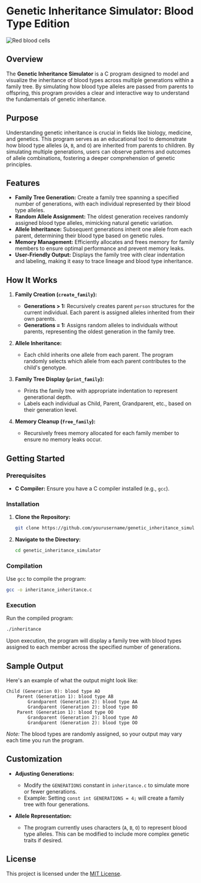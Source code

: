 # Genetic Inheritance Simulator: Blood Type Edition

![Red blood cells](https://i.pinimg.com/736x/fa/ce/cc/facecc22b3e97b92f18751f1b51c9764.jpg)

## Overview

The **Genetic Inheritance Simulator** is a C program designed to model and visualize the inheritance of blood types across multiple generations within a family tree. By simulating how blood type alleles are passed from parents to offspring, this program provides a clear and interactive way to understand the fundamentals of genetic inheritance.

## Purpose

Understanding genetic inheritance is crucial in fields like biology, medicine, and genetics. This program serves as an educational tool to demonstrate how blood type alleles (`A`, `B`, and `O`) are inherited from parents to children. By simulating multiple generations, users can observe patterns and outcomes of allele combinations, fostering a deeper comprehension of genetic principles.

## Features

- **Family Tree Generation:** Create a family tree spanning a specified number of generations, with each individual represented by their blood type alleles.
- **Random Allele Assignment:** The oldest generation receives randomly assigned blood type alleles, mimicking natural genetic variation.
- **Allele Inheritance:** Subsequent generations inherit one allele from each parent, determining their blood type based on genetic rules.
- **Memory Management:** Efficiently allocates and frees memory for family members to ensure optimal performance and prevent memory leaks.
- **User-Friendly Output:** Displays the family tree with clear indentation and labeling, making it easy to trace lineage and blood type inheritance.

## How It Works

1. **Family Creation (`create_family`):**
   - **Generations > 1:** Recursively creates parent `person` structures for the current individual. Each parent is assigned alleles inherited from their own parents.
   - **Generations = 1:** Assigns random alleles to individuals without parents, representing the oldest generation in the family tree.

2. **Allele Inheritance:**
   - Each child inherits one allele from each parent. The program randomly selects which allele from each parent contributes to the child's genotype.

3. **Family Tree Display (`print_family`):**
   - Prints the family tree with appropriate indentation to represent generational depth.
   - Labels each individual as Child, Parent, Grandparent, etc., based on their generation level.

4. **Memory Cleanup (`free_family`):**
   - Recursively frees memory allocated for each family member to ensure no memory leaks occur.

## Getting Started

### Prerequisites

- **C Compiler:** Ensure you have a C compiler installed (e.g., `gcc`).

### Installation

1. **Clone the Repository:**
   ```bash
   git clone https://github.com/yourusername/genetic_inheritance_simulator.git
   ```
   
2. **Navigate to the Directory:**
   ```bash
   cd genetic_inheritance_simulator
   ```

### Compilation

Use `gcc` to compile the program:

```bash
gcc -o inheritance_inheritance.c
```

### Execution

Run the compiled program:

```bash
./inheritance
```

Upon execution, the program will display a family tree with blood types assigned to each member across the specified number of generations.

## Sample Output

Here's an example of what the output might look like:

```
Child (Generation 0): blood type AO
    Parent (Generation 1): blood type AB
        Grandparent (Generation 2): blood type AA
        Grandparent (Generation 2): blood type BO
    Parent (Generation 1): blood type OO
        Grandparent (Generation 2): blood type AO
        Grandparent (Generation 2): blood type OO
```

*Note:* The blood types are randomly assigned, so your output may vary each time you run the program.

## Customization

- **Adjusting Generations:**
  - Modify the `GENERATIONS` constant in `inheritance.c` to simulate more or fewer generations.
  - Example: Setting `const int GENERATIONS = 4;` will create a family tree with four generations.

- **Allele Representation:**
  - The program currently uses characters (`A`, `B`, `O`) to represent blood type alleles. This can be modified to include more complex genetic traits if desired.


## License

This project is licensed under the [MIT License](LICENSE).

